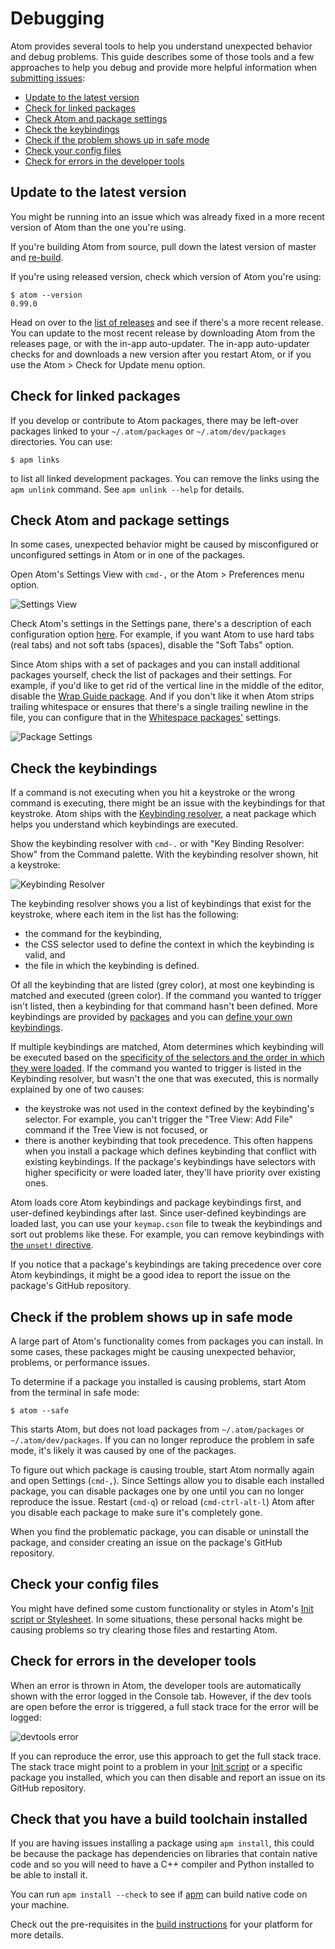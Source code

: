 # Debugging

Atom provides several tools to help you understand unexpected behavior and debug problems. This guide describes some of those tools and a few approaches to help you debug and provide more helpful information when [submitting issues]:

* [Update to the latest version](#update-to-the-latest-version)
* [Check for linked packages](#check-for-linked-packages)
* [Check Atom and package settings](#check-atom-and-package-settings)
* [Check the keybindings](#check-the-keybindings)
* [Check if the problem shows up in safe mode](#check-if-the-problem-shows-up-in-safe-mode)
* [Check your config files](#check-your-config-files)
* [Check for errors in the developer tools](#check-for-errors-in-the-developer-tools)

## Update to the latest version

You might be running into an issue which was already fixed in a more recent version of Atom than the one you're using.

If you're building Atom from source, pull down the latest version of master and [re-build][building atom].

If you're using released version, check which version of Atom you're using:

```shell
$ atom --version
0.99.0
```

Head on over to the [list of releases][atom releases] and see if there's a more recent release. You can update to the most recent release by downloading Atom from the releases page, or with the in-app auto-updater. The in-app auto-updater checks for and downloads a new version after you restart Atom, or if you use the Atom > Check for Update menu option.

## Check for linked packages

If you develop or contribute to Atom packages, there may be left-over packages linked to your `~/.atom/packages` or `~/.atom/dev/packages` directories. You can use:

```shell
$ apm links
```

to list all linked development packages. You can remove the links using the `apm unlink` command. See `apm unlink --help` for details.

## Check Atom and package settings

In some cases, unexpected behavior might be caused by misconfigured or unconfigured settings in Atom or in one of the packages.

Open Atom's Settings View with `cmd-,` or the Atom > Preferences menu option.

![Settings View]

Check Atom's settings in the Settings pane, there's a description of each configuration option [here][customizing guide]. For example, if you want Atom to use hard tabs (real tabs) and not soft tabs (spaces), disable the "Soft Tabs" option.

Since Atom ships with a set of packages and you can install additional packages yourself, check the list of packages and their settings. For example, if you'd like to get rid of the vertical line in the middle of the editor, disable the [Wrap Guide package]. And if you don't like it when Atom strips trailing whitespace or ensures that there's a single trailing newline in the file, you can configure that in the [Whitespace packages'][whitespace package] settings.

![Package Settings]

## Check the keybindings

If a command is not executing when you hit a keystroke or the wrong command is executing, there might be an issue with the keybindings for that keystroke. Atom ships with the [Keybinding resolver][keybinding resolver package], a neat package which helps you understand which keybindings are executed.

Show the keybinding resolver with <code>cmd-.</code> or with "Key Binding Resolver: Show" from the Command palette. With the keybinding resolver shown, hit a keystroke:

![Keybinding Resolver]

The keybinding resolver shows you a list of keybindings that exist for the keystroke, where each item in the list has the following:
* the command for the keybinding,
* the CSS selector used to define the context in which the keybinding is valid, and
* the file in which the keybinding is defined.

Of all the keybinding that are listed (grey color), at most one keybinding is matched and executed (green color). If the command you wanted to trigger isn't listed, then a keybinding for that command hasn't been defined. More keybindings are provided by [packages] and you can [define your own keybindings][customizing keybindings].

If multiple keybindings are matched, Atom determines which keybinding will be executed based on the [specificity of the selectors and the order in which they were loaded][specificity and order]. If the command you wanted to trigger is listed in the Keybinding resolver, but wasn't the one that was executed, this is normally explained by one of two causes:
* the keystroke was not used in the context defined by the keybinding's selector. For example, you can't trigger the "Tree View: Add File" command if the Tree View is not focused, or
* there is another keybinding that took precedence. This often happens when you install a package which defines keybinding that conflict with existing keybindings. If the package's keybindings have selectors with higher specificity or were loaded later, they'll have priority over existing ones.

Atom loads core Atom keybindings and package keybindings first, and user-defined keybindings after last. Since user-defined keybindings are loaded last, you can use your `keymap.cson` file to tweak the keybindings and sort out problems like these. For example, you can remove keybindings with [the `unset!` directive][unset directive].

If you notice that a package's keybindings are taking precedence over core Atom keybindings, it might be a good idea to report the issue on the package's GitHub repository.

## Check if the problem shows up in safe mode

A large part of Atom's functionality comes from packages you can install. In some cases, these packages might be causing unexpected behavior, problems, or performance issues.

To determine if a package you installed is causing problems, start Atom from the terminal in safe mode:

```
$ atom --safe
```

This starts Atom, but does not load packages from `~/.atom/packages` or `~/.atom/dev/packages`. If you can no longer reproduce the problem in safe mode, it's likely it was caused by one of the packages.

To figure out which package is causing trouble, start Atom normally again and open Settings (`cmd-,`). Since Settings allow you to disable each installed package, you can disable packages one by one until you can no longer reproduce the issue. Restart (`cmd-q`) or reload (`cmd-ctrl-alt-l`) Atom after you disable each package to make sure it's completely gone.

When you find the problematic package, you can disable or uninstall the package, and consider creating an issue on the package's GitHub repository.

## Check your config files

You might have defined some custom functionality or styles in Atom's [Init script or Stylesheet]. In some situations, these personal hacks might be causing problems so try clearing those files and restarting Atom.

## Check for errors in the developer tools

When an error is thrown in Atom, the developer tools are automatically shown with the error logged in the Console tab. However, if the dev tools are open before the error is triggered, a full stack trace for the error will be logged:

![devtools error]

If you can reproduce the error, use this approach to get the full stack trace. The stack trace might point to a problem in your [Init script][init script or stylesheet] or a specific package you installed, which you can then disable and report an issue on its GitHub repository.

## Check that you have a build toolchain installed

If you are having issues installing a package using `apm install`, this could be
because the package has dependencies on libraries that contain native code
and so you will need to have a C++ compiler and Python installed to be able to
install it.

You can run `apm install --check` to see if [apm][apm] can build native code on
your machine.

Check out the pre-requisites in the [build instructions][build-instructions] for
your platform for more details.

[apm]: https://github.com/atom/apm
[build-instructions]: https://github.com/atom/atom/tree/master/docs/build-instructions
[submitting issues]: https://github.com/atom/atom/blob/master/CONTRIBUTING.md#submitting-issues
[building atom]: https://github.com/atom/atom#building
[atom releases]: https://github.com/atom/atom/releases
[customizing guide]: https://atom.io/docs/latest/customizing-atom#configuration-key-reference
[settings view]: https://f.cloud.github.com/assets/671378/2241795/ba4827d8-9ce4-11e3-93a8-6666ee100917.png
[package settings]: https://cloud.githubusercontent.com/assets/38924/3173588/7e5f6b0c-ebe8-11e3-9ec3-e8d140967e79.png
[wrap guide package]: https://atom.io/packages/wrap-guide
[whitespace package]: https://atom.io/packages/whitespace
[keybinding resolver package]: https://atom.io/packages/keybinding-resolver
[keybinding resolver]: https://f.cloud.github.com/assets/671378/2241702/5dd5a102-9cde-11e3-9e3f-1d999930492f.png
[customizing keybindings]: https://atom.io/docs/latest/customizing-atom#customizing-key-bindings
[packages]: https://atom.io/packages
[specificity and order]: https://atom.io/docs/latest/advanced/keymaps#specificity-and-cascade-order
[unset directive]:  https://atom.io/docs/latest/advanced/keymaps#removing-bindings
[init script or stylesheet]: https://atom.io/docs/latest/customizing-atom#quick-personal-hacks
[devtools error]: https://cloud.githubusercontent.com/assets/38924/3177710/11b4e510-ec13-11e3-96db-a2e8a7891773.png
